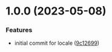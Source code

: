 # 1.0.0 (2023-05-08)


### Features

* initial commit for locale ([9c12699](https://github.com/byteshard/locale/commit/9c126993968dde51182a403010c26fa9f7941dba))
